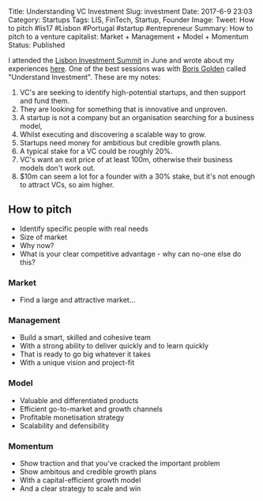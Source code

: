 Title: Understanding VC Investment
Slug: investment
Date: 2017-6-9 23:03
Category: Startups
Tags: LIS, FinTech, Startup, Founder
Image: 
Tweet: How to pitch #lis17 #Lisbon #Portugal #startup #entrepreneur 
Summary: How to pitch to a venture capitalist: Market + Management + Model + Momentum
Status: Published

I attended the [Lisbon Investment Summit](http://www.lis-summit.com/) in June and wrote about my experiences [here]({filename}../articles/lis17.md). One of the best sessions was with [Boris Golden](https://twitter.com/Boris_Golden) called "Understand Investment". These are my notes:

1. VC's are seeking to identify high-potential startups, and then support and fund them.
2. They are looking for something that is innovative and unproven.
3. A startup is not a company but an organisation searching for a business model,
4. Whilst executing and discovering a scalable way to grow.
5. Startups need money for ambitious but credible growth plans.
6. A typical stake for a VC could be roughly 20%.
7. VC's want an exit price of at least 100m, otherwise their business models don't work out.
8. $10m can seem a lot for a founder with a 30% stake, but it's not enough to attract VCs, so aim higher.

## How to pitch

- Identify specific people with real needs
- Size of market
- Why now?
- What is your clear competitive advantage - why can no-one else do this?

### Market

- Find a large and attractive market…

### Management

- Build a smart, skilled and cohesive team
- With a strong ability to deliver quickly and to learn quickly
- That is ready to go big whatever it takes
- With a unique vision and project-fit

### Model

- Valuable and differentiated products
- Efficient go-to-market and growth channels
- Profitable monetisation strategy
- Scalability and defensibility

### Momentum

- Show traction and that you've cracked the important problem
- Show ambitous and credible growth plans
- With a capital-efficient growth model
- And a clear strategy to scale and win